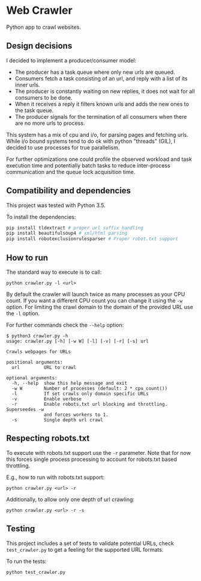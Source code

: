 # Web Crawler

Python app to crawl websites.

## Design decisions

I decided to implement a producer/consumer model:

* The producer has a task queue where only new urls are queued.
* Consumers fetch a task consisting of an url, and reply with a list of its inner urls.
* The producer is constantly waiting on new replies, it does not wait for all consumers to be done.
* When it receives a reply it filters known urls and adds the new ones to the task queue.
* The producer signals for the termination of all consumers when there are no more urls to process.

This system has a mix of cpu and i/o, for parsing pages and fetching urls.
While i/o bound systems tend to do ok with python "threads" (GIL), 
I decided to use processes for true parallelism.

For further optimizations one could profile the observed workload and task execution time
and potentially batch tasks to reduce inter-process communication and the queue lock acquisition time.

## Compatibility and dependencies

This project was tested with Python 3.5.

To install the dependencies:

```bash
pip install tldextract # proper url suffix handling
pip install beautifulsoup4 # xml/html parsing
pip install robotexclusionrulesparser # Proper robot.txt support
```

## How to run

The standard way to execute is to call:

```
python crawler.py -l <url>
```

By default the crawler will launch twice as many processes as your CPU count.
If you want a different CPU count you can change it using the `-w` option.
For limiting the crawl domain to the domain of the provided URL use the `-l` option.

For further commands check the `--help` option:

```
$ python3 crawler.py -h
usage: crawler.py [-h] [-w W] [-l] [-v] [-r] [-s] url

Crawls webpages for URLs

positional arguments:
  url         URL to crawl

optional arguments:
  -h, --help  show this help message and exit
  -w W        Number of processes (default: 2 * cpu_count())
  -l          If set crawls only domain specific URLs
  -v          Enable verbose
  -r          Enable robots.txt url blocking and throttling. Superseedes -w
              and forces workers to 1.
  -s          Single depth url crawl
```

## Respecting robots.txt

To execute with robots.txt support use the `-r` parameter. Note that for now this forces
single process processing to account for robots.txt based throttling.

E.g., how to run with robots.txt support:

```
python crawler.py <url> -r
```

Additionally, to allow only one depth of url crawling:

```
python crawler.py <url> -r -s
```



## Testing

This project includes a set of tests to validate potential URLs, check `test_crawler.py`
to get a feeling for the supported URL formats.

To run the tests:

```
python test_crawler.py
```